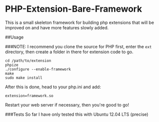 PHP-Extension-Bare-Framework
============================

This is a small skeleton framework for building php extensions that will be improved on and have more features slowly added.

##Usage

###NOTE:
I recommend you clone the source for PHP first, enter the `ext`
directory, then create a folder in there for extension code to go.

	cd /path/to/extension
	phpize
	./configure --enable-framework
	make
	sudo make install
After this is done, head to your php.ini and add:

	extension=framework.so
Restart your web server if necessary, then you're good to go!

###Tests
So far I have only tested this with Ubuntu 12.04 LTS (precise)

